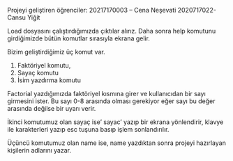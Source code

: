 Projeyi geliştiren öğrenciler:
20217170003 – Cena Neşevati
2020717022- Cansu Yiğit 

Load dosyasını çalıştırdığımızda çıktılar alırız. Daha sonra help komutunu girdiğimizde bütün komutlar sırasıyla ekrana gelir.

Bizim geliştirdiğimiz üç komut var. 
1.	Faktöriyel komutu, 
2.	Sayaç komutu 
3.	İsim yazdırma komutu

Factorial yazdığımızda faktöriyel kısmına girer ve kullanıcıdan bir sayı girmesini ister. Bu sayı 0-8 arasında olması gerekiyor eğer sayı bu değer arasında değilse bir uyarı verir.

İkinci komutumuz olan sayaç ise’ sayac’ yazıp bir ekrana yönlendirir, klavye ile karakterleri yazıp esc tuşuna basıp işlem sonlandırılır.

Üçüncü komutumuz olan name ise, name yazdıktan sonra projeyi hazırlayan kişilerin adlarını yazar.

